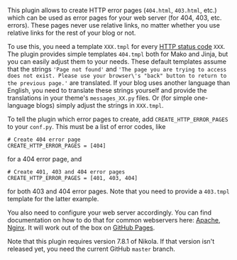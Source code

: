 This plugin allows to create HTTP error pages (`404.html`, `403.html`, etc.) which can be used as error pages for your web server (for 404, 403, etc. errors). These pages never use relative links, no matter whether you use relative links for the rest of your blog or not.

To use this, you need a template `XXX.tmpl` for every [HTTP status code](https://en.wikipedia.org/wiki/List_of_HTTP_status_codes) `XXX`. The plugin provides simple templates `404.tmpl` both for Mako and Jinja, but you can easily adjust them to your needs. These default templates assume that the strings `'Page not found'` and `'The page you are trying to access does not exist. Please use your browser\'s "back" button to return to the previous page.'` are translated. If your blog uses another language than English, you need to translate these strings yourself and provide the translations in your theme's `messages_XX.py` files. Or (for simple one-language blogs) simply adjust the strings in `XXX.tmpl`.

To tell the plugin which error pages to create, add `CREATE_HTTP_ERROR_PAGES` to your `conf.py`. This must be a list of error codes, like
~~~
# Create 404 error page
CREATE_HTTP_ERROR_PAGES = [404]
~~~
for a 404 error page, and
~~~
# Create 401, 403 and 404 error pages
CREATE_HTTP_ERROR_PAGES = [401, 403, 404]
~~~
for both 403 and 404 error pages. Note that you need to provide a `403.tmpl` template for the latter example.

You also need to configure your web server accordingly. You can find documentation on how to do that for common webservers here: [Apache](https://httpd.apache.org/docs/2.4/custom-error.html), [Nginx](http://nginx.org/en/docs/http/ngx_http_core_module.html#error_page). It will work out of the box on [GitHub Pages](https://help.github.com/articles/creating-a-custom-404-page-for-your-github-pages-site/).

Note that this plugin requires version 7.8.1 of Nikola. If that version isn't released yet, you need the current GitHub `master` branch.
